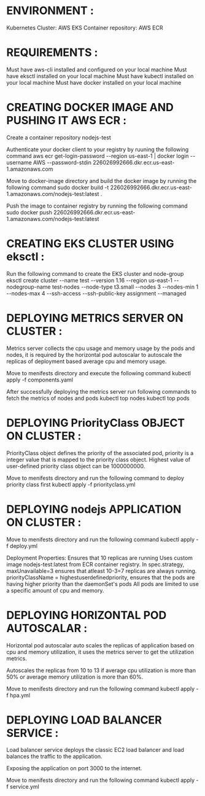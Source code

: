 # ENVIRONMENT :
Kubernetes Cluster: AWS EKS 
Container repository: AWS ECR

# REQUIREMENTS :
Must have aws-cli installed and configured on your local machine
Must have eksctl installed on your local machine
Must have kubectl installed on your local machine
Must have docker installed on your local machine

# CREATING DOCKER IMAGE AND PUSHING IT AWS ECR :
Create a container repository nodejs-test 

Authenticate your docker client to your registry by ruuning the following command
aws ecr get-login-password --region us-east-1 | docker login --username AWS --password-stdin 226026992666.dkr.ecr.us-east-1.amazonaws.com

Move to docker-image directory and build the docker image by running the following command
sudo docker build -t 226026992666.dkr.ecr.us-east-1.amazonaws.com/nodejs-test:latest .

Push the image to container registry by running the following command
sudo docker push 226026992666.dkr.ecr.us-east-1.amazonaws.com/nodejs-test:latest

# CREATING EKS CLUSTER USING eksctl :
Run the following command to create the EKS cluster and node-group
eksctl create cluster --name test --version 1.16 --region us-east-1 --nodegroup-name test-nodes --node-type t3.small --nodes 3 --nodes-min 1 --nodes-max 4 --ssh-access --ssh-public-key assignment --managed

# DEPLOYING METRICS SERVER ON CLUSTER :
Metrics server collects the cpu usage and memory usage by the pods and nodes, it is required by the horizontal pod autoscalar to autoscale the replicas of deployment based average cpu and memory usage. 

Move to menifests directory and execute the following command
kubectl apply -f components.yaml

After successfully deploying the metrics server run following commands to fetch the metrics of nodes and pods
kubectl top nodes
kubectl top pods

# DEPLOYING PriorityClass OBJECT ON CLUSTER :
PriorityClass object defines the priority of the associated pod, priority is a integer value that is mapped to the priority class object. Highest value of user-defined priority class object can be 1000000000. 

Move to menifests directory and run the following command to deploy priority class first
kubectl apply -f priorityclass.yml

# DEPLOYING nodejs APPLICATION ON CLUSTER :
Move to menifests directory and run the following command
kubectl apply -f deploy.yml

Deployment Properties:
Ensures that 10 replicas are running
Uses custom image nodejs-test:latest from ECR container registry.
In spec.strategy, maxUnavailable=3 ensures that atleast 10-3=7 replicas are always running.
priorityClassName = highestuserdefinedpriority, ensures that the pods are having higher priority than the daemonSet's pods
All pods are limited to use a specific amount of cpu and memory.

# DEPLOYING HORIZONTAL POD AUTOSCALAR :
Horizontal pod autoscalar auto scales the replicas of application based on cpu and memory utilization, it uses the metrics server to get the utilization metrics.

Autoscales the replicas from 10 to 13 if average cpu utilization is more than 50% or average memory utilization is more than 60%.

Move to menifests directory and run the following command
kubectl apply -f hpa.yml

# DEPLOYING LOAD BALANCER SERVICE :
Load balancer service deploys the classic EC2 load balancer and load balances the traffic to the application.

Exposing the application on port 3000 to the internet.

Move to menifests directory and run the following command
kubectl apply -f service.yml
